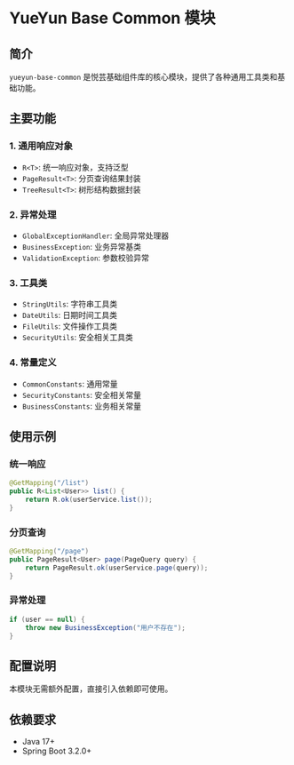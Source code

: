 # YueYun Base Common 模块

## 简介
`yueyun-base-common` 是悦芸基础组件库的核心模块，提供了各种通用工具类和基础功能。

## 主要功能

### 1. 通用响应对象
- `R<T>`: 统一响应对象，支持泛型
- `PageResult<T>`: 分页查询结果封装
- `TreeResult<T>`: 树形结构数据封装

### 2. 异常处理
- `GlobalExceptionHandler`: 全局异常处理器
- `BusinessException`: 业务异常基类
- `ValidationException`: 参数校验异常

### 3. 工具类
- `StringUtils`: 字符串工具类
- `DateUtils`: 日期时间工具类
- `FileUtils`: 文件操作工具类
- `SecurityUtils`: 安全相关工具类

### 4. 常量定义
- `CommonConstants`: 通用常量
- `SecurityConstants`: 安全相关常量
- `BusinessConstants`: 业务相关常量

## 使用示例

### 统一响应
```java
@GetMapping("/list")
public R<List<User>> list() {
    return R.ok(userService.list());
}
```

### 分页查询
```java
@GetMapping("/page")
public PageResult<User> page(PageQuery query) {
    return PageResult.ok(userService.page(query));
}
```

### 异常处理
```java
if (user == null) {
    throw new BusinessException("用户不存在");
}
```

## 配置说明
本模块无需额外配置，直接引入依赖即可使用。

## 依赖要求
- Java 17+
- Spring Boot 3.2.0+ 